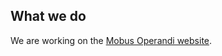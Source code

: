 ## What we do

We are working on the [Mobus Operandi website](https://github.com/mobusoperandi/website).

